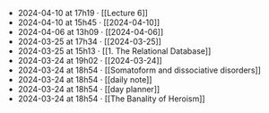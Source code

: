 - 2024-04-10 at 17h19 · [[Lecture 6]]
- 2024-04-10 at 15h45 · [[2024-04-10]]
- 2024-04-06 at 13h09 · [[2024-04-06]]
- 2024-03-25 at 17h34 · [[2024-03-25]]
- 2024-03-25 at 15h13 · [[1. The Relational Database]]
- 2024-03-24 at 19h02 · [[2024-03-24]]
- 2024-03-24 at 18h54 · [[Somatoform and dissociative disorders]]
- 2024-03-24 at 18h54 · [[daily note]]
- 2024-03-24 at 18h54 · [[day planner]]
- 2024-03-24 at 18h54 · [[The Banality of Heroism]]
